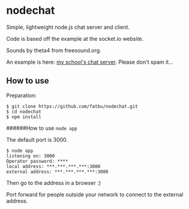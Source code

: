 # nodechat
Simple, lightweight node.js chat server and client.

Code is based off the example at the socket.io website.

Sounds by theta4 from freesound.org.

An example is here: [my school's chat server](https://cischat.herokuapp.com/). Please don't spam it...

## How to use
Preparation:
```
$ git clone https://github.com/fatbu/nodechat.git
$ cd nodechat
$ npm install
```

######How to use
`node app`

The default port is 3000.

```
$ node app
listening on: 3000
Operator password: ****
local address: ***.***.***.***:3000
external address: ***.***.***.***:3000
```

Then go to the address in a browser :)

Port forward for people outside your network to connect to the external address.

